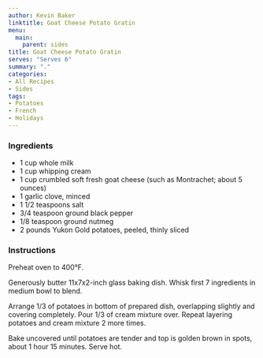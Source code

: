 ```yaml
---
author: Kevin Baker
linktitle: Goat Cheese Potato Gratin 
menu:
  main:
    parent: sides
title: Goat Cheese Potato Gratin 
serves: "Serves 6"
summary: "."
categories:
- All Recipes
- Sides
tags:
- Potatoes
- French
- Holidays
---
```


### Ingredients

<div class="ingredient-list">

* 1 cup whole milk
* 1 cup whipping cream
* 1 cup crumbled soft fresh goat cheese (such as Montrachet; about 5 ounces)
* 1 garlic clove, minced
* 1 1/2 teaspoons salt
* 3/4 teaspoon ground black pepper
* 1/8 teaspoon ground nutmeg
* 2 pounds Yukon Gold potatoes, peeled, thinly sliced

</div>

### Instructions

Preheat oven to 400°F. 

Generously butter 11x7x2-inch glass baking dish. Whisk first 7 ingredients in medium bowl to blend. 

Arrange 1/3 of potatoes in bottom of prepared dish, overlapping slightly and covering completely. Pour 1/3 of cream mixture over. Repeat layering potatoes and cream mixture 2 more times. 

Bake uncovered until potatoes are tender and top is golden brown in spots, about 1 hour 15 minutes. Serve hot.